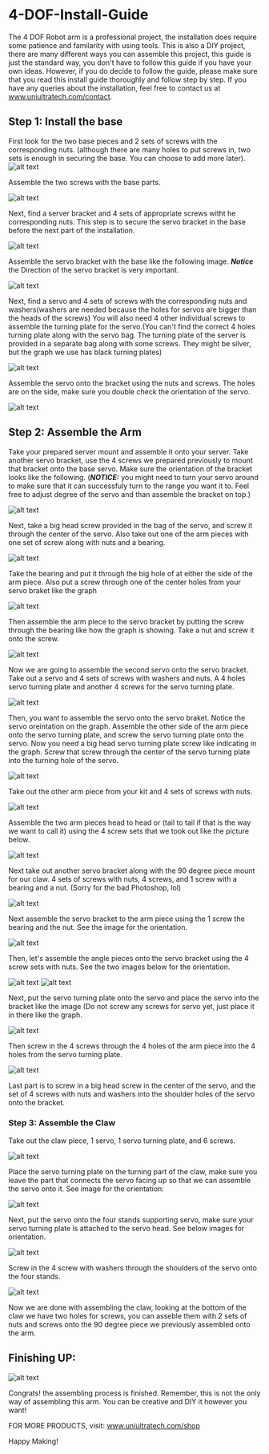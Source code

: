 # 4-DOF-Install-Guide
The 4 DOF Robot arm is a professional project, the installation does require some patience and familarity with using tools. This is also a DIY project, there are many different ways you can assemble this project, this guide is just the standard way, you don't have to follow this guide if you have your own ideas. However, if you do decide to follow the guide, please make sure that you read this install guide thoroughly and follow step by step. If you have any queries about the installation, feel free to contact us at www.uniultratech.com/contact.

## Step 1: Install the base
First look for the two base pieces and 2 sets of screws with the corresponding nuts. (although there are many holes to put screws in, two sets is enough in securing the base. You can choose to add more later). 
![alt text](https://user-images.githubusercontent.com/68445659/87828902-d70b8d80-c832-11ea-985c-ae677020e71c.jpg)


Assemble the two screws with the base parts.


![alt text](https://user-images.githubusercontent.com/68445659/87828906-d7a42400-c832-11ea-85e5-f2c067135f3c.jpg)

Next, find a server bracket and 4 sets of appropriate screws witht he corresponding nuts. This step is to secure the servo bracket in the base before the next part of the installation. 

![alt text](https://user-images.githubusercontent.com/68445659/87828910-d83cba80-c832-11ea-842a-64b211d4ba5b.jpg)

Assemble the servo bracket with the base like the following image. ***Notice*** the Direction of the servo bracket is very important. 

![alt text](https://user-images.githubusercontent.com/68445659/87828911-d8d55100-c832-11ea-845a-f26b45de11d6.jpg)

Next, find a servo and 4 sets of screws with the corresponding nuts and washers(washers are needed because the holes for servos are bigger than the heads of the screws) You will also need 4 other individual screws to assemble the turning plate for the servo.(You can't find the correct 4 holes turning plate along with the servo bag. The turning plate of the server is provided in a separate bag along with some screws. They might be silver, but the graph we use has black turning plates)

![alt text](https://user-images.githubusercontent.com/68445659/87828913-d8d55100-c832-11ea-9402-1a4518a844bd.jpg)

Assemble the servo onto the bracket using the nuts and screws. The holes are on the side, make sure you double check the orientation of the servo. 

![alt text](https://user-images.githubusercontent.com/68445659/87828938-e12d8c00-c832-11ea-9ab7-c189bf006dc4.jpg)

## Step 2: Assemble the Arm
Take your prepared server mount and assemble it onto your server. Take another servo bracket, use the 4 screws we prepared previously to mount that bracket onto the base servo. Make sure the orientation of the bracket looks like the following. (***NOTICE:*** you might need to turn your servo around to make sure that it can successfuly turn to the range you want it to. Feel free to adjust degree of the servo and than assemble the bracket on top.)

![alt text](https://user-images.githubusercontent.com/68445659/87834726-fa890500-c83f-11ea-9d5e-8935e4d12d91.jpg)

Next, take a big head screw provided in the bag of the servo, and screw it through the center of the servo. Also take out one of the arm pieces with one set of screw along with nuts and a bearing. 

![alt text](https://user-images.githubusercontent.com/68445659/87834727-fa890500-c83f-11ea-96f7-5087fc473576.jpg)

Take the bearing and put it through the big hole of at either the side of the arm piece. Also put a screw through one of the center holes from your servo braket like the graph

![alt text](https://user-images.githubusercontent.com/68445659/87834729-fb219b80-c83f-11ea-9593-37b72c5f60dc.jpg)

Then assemble the arm piece to the servo bracket by putting the screw through the bearing like how the graph is showing. Take a nut and screw it onto the screw. 

![alt text](https://user-images.githubusercontent.com/68445659/87834732-fb219b80-c83f-11ea-87f6-335f6a38c6d4.jpg)

Now we are going to assemble the second servo onto the servo bracket. Take out a servo and 4 sets of screws with washers and nuts. A 4 holes servo turning plate and another 4 screws for the servo turning plate. 

![alt text](https://user-images.githubusercontent.com/68445659/87834733-fb219b80-c83f-11ea-98e9-81adb5ac6290.jpg)

Then, you want to assemble the servo onto the servo braket. Notice the servo oreintation on the graph. Assemble the other side of the arm piece onto the servo turning plate, and screw the servo turning plate onto the servo. Now you need a big head servo turning plate screw like indicating in the graph. Screw that screw through the center of the servo turning plate into the turning hole of the servo. 

![alt text](https://user-images.githubusercontent.com/68445659/87834734-fbba3200-c83f-11ea-8fe9-e0dc3d11e598.jpg)

Take out the other arm piece from your kit and 4 sets of screws with nuts. 

![alt text](https://user-images.githubusercontent.com/68445659/87834736-fbba3200-c83f-11ea-964e-23e10db84a5e.jpg)

Assemble the two arm pieces head to head or (tail to tail if that is the way we want to call it) using the 4 screw sets that we took out like the picture below. 

![alt text](https://user-images.githubusercontent.com/68445659/87834737-fc52c880-c83f-11ea-9f31-d6277dd43c78.jpg)

Next take out another servo bracket along with the 90 degree piece mount for our claw. 4 sets of screws with nuts, 4 screws, and 1 screw with a bearing and a nut. (Sorry for the bad Photoshop, lol)

![alt text](https://user-images.githubusercontent.com/68445659/87836497-26f35000-c845-11ea-89b2-8a663eb87cda.png)

Next assemble the servo bracket to the arm piece using the 1 screw the bearing and the nut. See the image for the orientation. 

![alt text](https://user-images.githubusercontent.com/68445659/87834739-fc52c880-c83f-11ea-9927-f07acd9bdaae.jpg)

Then, let's assemble the angle pieces onto the servo bracket using the 4 screw sets with nuts. See the two images below for the orientation. 

![alt text](https://user-images.githubusercontent.com/68445659/87834741-fceb5f00-c83f-11ea-8554-3460553ee592.jpg)
![alt text](https://user-images.githubusercontent.com/68445659/87834744-fceb5f00-c83f-11ea-8bca-09ce08afb0e3.jpg)

Next, put the servo turning plate onto the servo and place the servo into the bracket like the image (Do not screw any screws for servo yet, just place it in there like the graph. 

![alt text](https://user-images.githubusercontent.com/68445659/87834745-fd83f580-c83f-11ea-953e-36ef4063ec5a.png)

Then screw in the 4 screws through the 4 holes of the arm piece into the 4 holes from the servo turning plate. 

![alt text](https://user-images.githubusercontent.com/68445659/87834747-fe1c8c00-c83f-11ea-89b3-37d41a17b65d.png)

Last part is to screw in a big head screw in the center of the servo, and the set of 4 screws with nuts and washers into the shoulder holes of the servo onto the bracket. 

### Step 3: Assemble the Claw

Take out the claw piece, 1 servo, 1 servo turning plate, and 6 screws. 

![alt text](https://user-images.githubusercontent.com/68445659/87834715-f8bf4180-c83f-11ea-95c0-590e2fd661f3.jpg)

Place the servo turning plate on the turning part of the claw, make sure you leave the part that connects the servo facing up so that we can assemble the servo onto it. See image for the orientation: 

![alt text](https://user-images.githubusercontent.com/68445659/87834717-f957d800-c83f-11ea-876e-f457e657e2f8.jpg)


Next, put the servo onto the four stands supporting servo, make sure your servo turning plate is attached to the servo head. See below images for orientation. 

![alt text](https://user-images.githubusercontent.com/68445659/87834718-f957d800-c83f-11ea-8e8d-7ee37d8a3c4f.jpg)

Screw in the 4 screw with washers through the shoulders of the servo onto the four stands.

![alt text](https://user-images.githubusercontent.com/68445659/87834723-f9f06e80-c83f-11ea-9975-64f4ee199b65.jpg)

Now we are done with assembling the claw, looking at the bottom of the claw we have two holes for screws, you can asseble them with 2 sets of nuts and screws onto the 90 degree piece we previously assembled onto the arm. 

## Finishing UP:
![alt text](http://www.uniultratech.com/images/4DOF.png)

Congrats! the assembling process is finished. Remember, this is not the only way of assembling this arm. You can be creative and DIY it however you want! 

FOR MORE PRODUCTS, visit: www.uniultratech.com/shop 

Happy Making!





